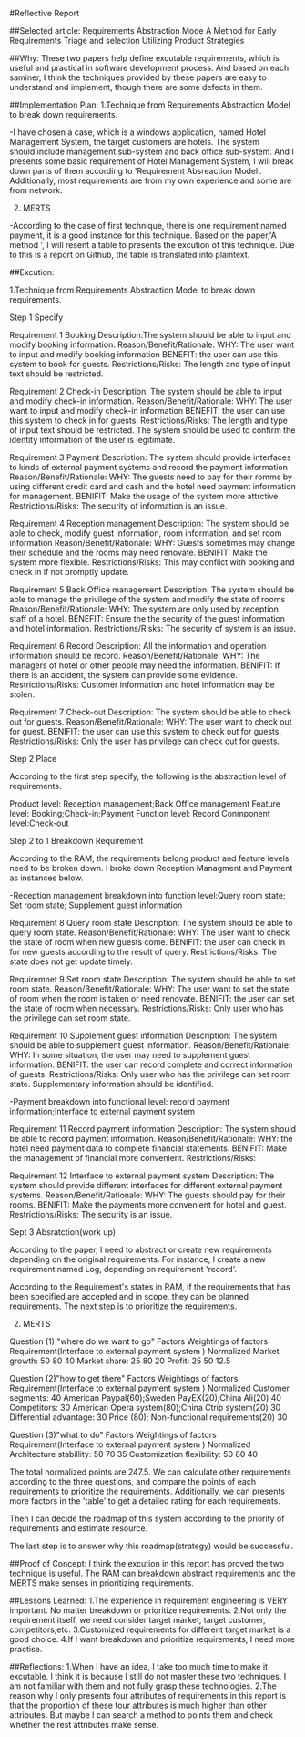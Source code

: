 #Reflective Report

##Selected article: 
Requirements Abstraction Mode
A Method for Early Requirements Triage and selection Utilizing Product Strategies 

##Why: 
These two papers help define excutable requirements, which is useful and practical in software development process. And based 
on each saminer,  I think the techniques provided by these papers are easy to understand and implement, though there are some defects 
in them. 

##Implementation Plan: 
1.Technique from Requirements Abstraction Model to break down requirements.

-I have chosen a case, which is a windows application, named Hotel Management System, the target customers are hotels. The system  
should include management sub-system and back office sub-system. And I presents some basic requirement of Hotel Management System, 
I will break down parts of them according to 'Requirement Absreaction Model'. Additionally, most requirements are from my own 
experience and some are from network. 


2. MERTS

-According to the case of first technique, there is one requirement named payment, it is a good instance for this technique. Based on 
the paper,'A method ', I will resent a table to presents the excution of this technique. Due to this is a report on Github, the table 
is translated into plaintext.


##Excution:

1.Technique from Requirements Abstraction Model to break down requirements.

Step 1 Specify

Requirement 1 Booking
Description:The system should be able to input and modify booking information.
Reason/Benefit/Rationale: WHY: The user want to input and modify booking information
                          BENEFIT: the user can use this system to book for guests.
Restrictions/Risks: The length and type of input text should be restricted.


Requirement 2 Check-in
Description: The system should be able to input and modify check-in information.
Reason/Benefit/Rationale: WHY: The user want to input and modify check-in information
                          BENEFIT: the user can use this system to check in for guests. 
Restrictions/Risks: The length and type of input text should be restricted. The system should be used to confirm the identity                             information of the user is legitimate.


Requirement 3 Payment
Description: The system should provide interfaces to kinds of external payment systems and record the payment information
Reason/Benefit/Rationale: WHY: The guests need to pay for their romms by using different credit card and cash and the hotel need                                payment information for management.
                          BENIFIT: Make the usage of the system more attrctive 
Restrictions/Risks: The security of information is an issue.

Requirement 4 Reception management
Description: The system should be able to check, modify guest information, room information, and set room information
Reason/Benefit/Rationale: WHY: Guests sometimes may change their schedule and the rooms may need renovate.
                          BENIFIT: Make the system more flexible.
Restrictions/Risks: This may conflict with booking and check in if not promptly update.


Requirement 5 Back Office management
Description: The system should be able to manage the privilege of the system and modify the state of rooms
Reason/Benefit/Rationale: WHY: The system are only used by reception staff of a hotel.
                          BENEFIT: Ensure the the security of the  guest information and hotel information.
Restrictions/Risks: The security of system is an issue.


Requirement 6 Record
Description: All the information and operation information should be record.
Reason/Benefit/Rationale: WHY: The managers of hotel or other people may need the information.
                          BENIFIT: If there is an accident, the system can provide some evidence.
Restrictions/Risks: Customer information and hotel information may be stolen.


Requirement 7 Check-out
Description: The system should be able  to check out for guests.
Reason/Benefit/Rationale: WHY: The user want to check out for guest.
                          BENIFIT: the user can use this system to check out for guests. 
Restrictions/Risks: Only the user has privilege can check out for guests.

Step 2 Place

According to the first step specify, the following is the abstraction level of requirements.

Product level: Reception management;Back Office management
Feature level: Booking;Check-in;Payment
Function level: Record
Conmponent level:Check-out

Step 2 to 1 Breakdown Requirement

According to the RAM, the requirements belong product and feature levels need to be broken down. I broke down Reception Managment and 
Payment as instances below.

-Reception management breakdown into function level:Query room state; Set room state; Supplement guest information

Requirement 8 Query room state 
Description: The system should be able to query room state.
Reason/Benefit/Rationale: WHY: The user want to check the state of room when new guests come.
                          BENIFIT: the user can check in for new guests according to the result of query. 
Restrictions/Risks: The state does not get update timely.

Requiremnet 9 Set room state
Description: The system should be able to set room state.
Reason/Benefit/Rationale: WHY: The user want to set the state of room when the room is taken or need renovate.
                          BENIFIT: the user can set the state of room when necessary. 
Restrictions/Risks: Only user who has the privilege can set room state. 

Requirement 10 Supplement guest information
Description: The system should be able to supplement guest information.
Reason/Benefit/Rationale: WHY: In some situation, the user may need to supplement guest information.
                          BENIFIT: the user can record complete and correct information of guests. 
Restrictions/Risks: Only user who has the privilege can set room state. Supplementary information should be identified.

-Payment breakdown into functional level: record payment information;Interface to external payment system 

Requirement 11 Record payment information
Description: The system should be able to record payment information.
Reason/Benefit/Rationale: WHY: the hotel need payment data to complete financial statements.
                          BENIFIT: Make the management of financial more convenient. 
Restrictions/Risks: 

Requirement 12 Interface to external payment system 
Description: The system should provide different interfaces for different external payment systems.
Reason/Benefit/Rationale: WHY: The guests should pay for their rooms.
                          BENIFIT: Make the payments more convenient for hotel and guest.
Restrictions/Risks: The security is an issue. 


Sept 3 Absratction(work up)

According to the paper, I need to abstract or create new requirements depending on the original requirements. For instance, I create a
new requirement named Log, depending on requirement 'record'.

According to the Requirement's states in RAM, if the requirements that has been specified are accepted and in scope, they can be 
planned requirements. The next step is to prioritize the requirements. 

2. MERTS

Question (1) "where do we want to go"
Factors          Weightings of factors       Requirement(Interface to external payment system )   Normalized
Market growth:   50			     80							  40
Market share:    25			     80							  20
Profit:          25			     50							  12.5

Question (2)"how to get there"
Factors                  Weightings of factors  Requirement(Interface to external payment system ) Normalized 
Customer segments:       40			American Paypal(60);Sweden PayEX(20);China Ali(20)	40			
Competitors:             30			American Opera system(80);China Ctrip system(20)        30
Differential advantage:  30			Price (80); Non-functional requirements(20)             30

Question (3)"what to do"
Factors			   Weightings of factors  Requirement(Interface to external payment system ) Normalized
Architecture stabillity:   50	                   70  							35
Customization flexibility: 50                      80							40

The total normalized points are 247.5. We can calculate other requirements according to the three questions, and compare the points of
each requirements to prioritize the requirements. Additionally, we can presents more factors in the 'table' to get a detailed rating
for each requirements.

Then I can decide the roadmap of this system according to the priority of requirements and estimate resource.

The last step is to answer why this roadmap(strategy) would be successful.

##Proof of Concept:
I think the excution in this report has proved the two technique is useful. The RAM can breakdown abstract requirements and the MERTS
make senses in prioritizing requirements.

##Lessons Learned:
1.The experience in requirement engineering is VERY important. No matter breakdown or prioritize requirements.
2.Not only the requirement itself, we need consider target market, target customer, competitors,etc. 
3.Customized requirements for different target market is a good choice.
4.If I want breakdown and prioritize requirements, I need more practise.

##Reflections:
1.When I have an idea, I take too much time to make it excutable. I think it is because I still do not master these two techniques, 
I am not familiar with them and not fully grasp these technologies.
2.The reason why I only presents four attributes of requirements in this report is that the proportion of these four attributes is
 much higher than other attributes. But maybe I can search a method to points them and check whether the rest attributes make sense.

